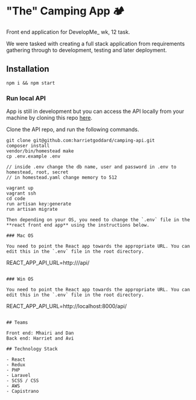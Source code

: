 # "The" Camping App 🏕️

Front end application for DevelopMe_ wk, 12 task.

We were tasked with creating a full stack application from requirements gathering through to development, testing and later deployment.

## Installation

```
npm i && npm start
```

### Run local API

App is still in development but you can access the API locally from your machine by cloning this repo [here](https://github.com/harrietgoddard/camping-api).

Clone the API repo, and run the following commands.

```
git clone git@github.com:harrietgoddard/camping-api.git
composer install
vendor/bin/homestead make
cp .env.example .env

// inside .env change the db name, user and password in .env to homestead, root, secret
// in homestead.yaml change memory to 512

vagrant up
vagrant ssh
cd code
run artisan key:generate
run artisan migrate

Then depending on your OS, you need to change the `.env` file in the **react front end app** using the instructions below.

### Mac OS

You need to point the React app towards the appropriate URL. You can edit this in the `.env` file in the root directory.

```
REACT_APP_API_URL=http://<laravel url here>/api/
```

### Win OS

You need to point the React app towards the appropriate URL. You can edit this in the `.env` file in the root directory.

```
REACT_APP_API_URL=http://localhost:8000/api/
```

## Teams

Front end: Mhairi and Dan
Back end: Harriet and Avi

## Technology Stack

- React
- Redux
- PHP
- Laravel
- SCSS / CSS
- AWS
- Capistrano